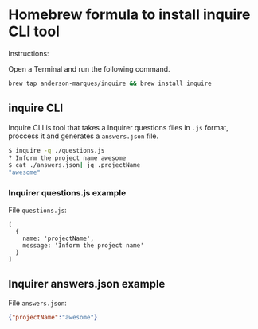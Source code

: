 # Homebrew formula to install inquire CLI tool

Instructions:

Open a Terminal and run the following command.

```bash
brew tap anderson-marques/inquire && brew install inquire
```

## inquire CLI

Inquire CLI is tool that takes a Inquirer questions files in `.js` format, proccess it and generates a `answers.json` file.

```bash
$ inquire -q ./questions.js
? Inform the project name awesome
$ cat ./answers.json| jq .projectName
"awesome"
```

### Inquirer questions.js example

File `questions.js`:

```javacript
[
  {
    name: 'projectName',
    message: 'Inform the project name'
  }
]

```
## Inquirer answers.json example

File `answers.json`:

```json
{"projectName":"awesome"}
```
